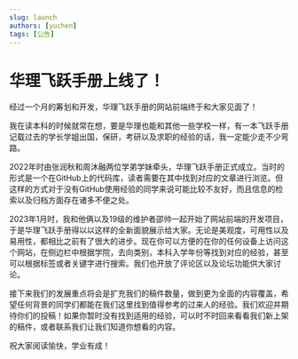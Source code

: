 ```yaml
---
slug: launch
authors: [yuchen]
tags: [公告]
---
```


# 华理飞跃手册上线了！

经过一个月的筹划和开发，华理飞跃手册的网站前端终于和大家见面了！

我在读本科的时候就常在想，要是华理也能和其他一些学校一样，有一本飞跃手册记载过去的学长学姐出国，保研，考研以及求职的经验的话，我一定能少走不少弯路。

2022年时由张润秋和周沐融两位学弟学妹牵头，华理飞跃手册正式成立。当时的形式是一个在GitHub上的代码库，读者需要在其中找到对应的文章进行浏览。但这样的方式对于没有GitHub使用经验的同学来说可能比较不友好，而且信息的检索以及归档方面存在诸多不便之处。

2023年1月时，我和他俩以及19级的维护者邵帅一起开始了网站前端的开发项目，于是华理飞跃手册得以以这样的全新面貌展示给大家。无论是美观度，可用性以及易用性，都相比之前有了很大的进步。现在你可以方便的在你的任何设备上访问这个网站，在侧边栏中根据学院，去向类别，本科入学年份等找到对应的经验，甚至可以根据标签或者关键字进行搜索。我们也开放了评论区以及论坛功能供大家讨论。

接下来我们的发展重点将会是扩充我们的稿件数量，做到更为全面的内容覆盖，希望任何背景的同学们都能在我们这里找到值得参考的过来人的经验。我们欢迎并期待你们的投稿！如果你暂时没有找到适用的经验，可以时不时回来看看我们新上架的稿件，或者联系我们让我们知道你想看的内容。

祝大家阅读愉快，学业有成！